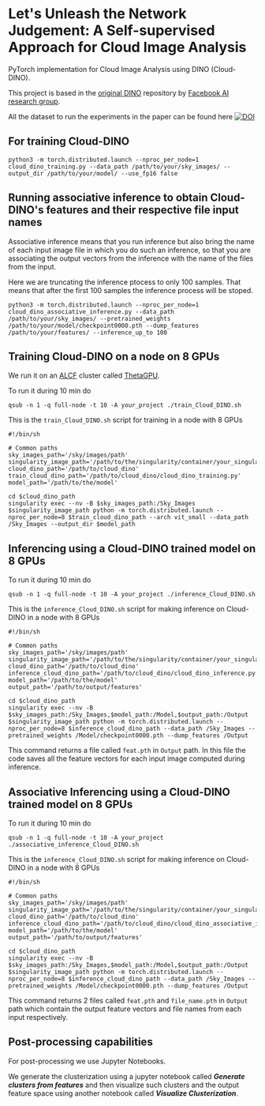 # Let's Unleash the Network Judgement: A Self-supervised Approach for Cloud Image Analysis

PyTorch implementation for Cloud Image Analysis using DINO (Cloud-DINO).

This project is based in the [original DINO](https://github.com/facebookresearch/dino) repository by [Facebook AI research group](https://ai.facebook.com/).

All the dataset to run the experiments in the paper can be found here [![DOI](https://zenodo.org/badge/DOI/10.5281/zenodo.7032194.svg)](https://doi.org/10.5281/zenodo.7032194)


## For training Cloud-DINO

`python3 -m torch.distributed.launch --nproc_per_node=1 cloud_dino_training.py --data_path /path/to/your/sky_images/ --output_dir /path/to/your/model/ --use_fp16 false`

## Running associative inference to obtain Cloud-DINO's features and their respective file input names

Associative inference means that you run inference but also bring the name of each input image file in which you do such an inference, so that you are associating the output vectors from the inference with the name of the files from the input.

Here we are truncating the inference ptocess to only 100 samples. That means that after the first 100 samples the inference process will be stoped.

`python3 -m torch.distributed.launch --nproc_per_node=1 cloud_dino_associative_inference.py --data_path /path/to/your/sky_images/ --pretrained_weights /path/to/your/model/checkpoint0000.pth --dump_features /path/to/your/features/ --inference_up_to 100`



## Training Cloud-DINO on a node on 8 GPUs

We run it on an [ALCF](https://alcf.anl.gov/) cluster called [ThetaGPU](https://www.alcf.anl.gov/alcf-resources/theta).

To run it during 10 min do

`qsub -n 1 -q full-node -t 10 -A your_project ./train_Cloud_DINO.sh`

This is the `train_Cloud_DINO.sh` script for training in a node with 8 GPUs

```
#!/bin/sh

# Common paths
sky_images_path='/sky/images/path'
singularity_image_path='/path/to/the/singularity/container/your_singularity_image_file.sif'
cloud_dino_path='/path/to/cloud_dino'
train_cloud_dino_path='/path/to/cloud_dino/cloud_dino_training.py'
model_path='/path/to/the/model'

cd $cloud_dino_path
singularity exec --nv -B $sky_images_path:/Sky_Images $singularity_image_path python -m torch.distributed.launch --nproc_per_node=8 $train_cloud_dino_path --arch vit_small --data_path /Sky_Images --output_dir $model_path
```

## Inferencing using a Cloud-DINO trained model on 8 GPUs

To run it during 10 min do

`qsub -n 1 -q full-node -t 10 -A your_project ./inference_Cloud_DINO.sh`

This is the `inference_Cloud_DINO.sh` script for making inference on Cloud-DINO in a node with 8 GPUs

```
#!/bin/sh

# Common paths
sky_images_path='/sky/images/path'
singularity_image_path='/path/to/the/singularity/container/your_singularity_image_file.sif'
cloud_dino_path='/path/to/cloud_dino'
inference_cloud_dino_path='/path/to/cloud_dino/cloud_dino_inference.py'
model_path='/path/to/the/model'
output_path='/path/to/output/features'

cd $cloud_dino_path
singularity exec --nv -B $sky_images_path:/Sky_Images,$model_path:/Model,$output_path:/Output $singularity_image_path python -m torch.distributed.launch --nproc_per_node=8 $inference_cloud_dino_path --data_path /Sky_Images --pretrained_weights /Model/checkpoint0000.pth --dump_features /Output
```
This command returns a file called `feat.pth` in `Output` path. In this file the code saves all the feature vectors for each input image computed during inference.

## Associative Inferencing using a Cloud-DINO trained model on 8 GPUs

To run it during 10 min do

`qsub -n 1 -q full-node -t 10 -A your_project ./associative_inference_Cloud_DINO.sh`

This is the `inference_Cloud_DINO.sh` script for making inference on Cloud-DINO in a node with 8 GPUs

```
#!/bin/sh

# Common paths
sky_images_path='/sky/images/path'
singularity_image_path='/path/to/the/singularity/container/your_singularity_image_file.sif'
cloud_dino_path='/path/to/cloud_dino'
inference_cloud_dino_path='/path/to/cloud_dino/cloud_dino_associative_inference.py'
model_path='/path/to/the/model'
output_path='/path/to/output/features'

cd $cloud_dino_path
singularity exec --nv -B $sky_images_path:/Sky_Images,$model_path:/Model,$output_path:/Output $singularity_image_path python -m torch.distributed.launch --nproc_per_node=8 $inference_cloud_dino_path --data_path /Sky_Images --pretrained_weights /Model/checkpoint0000.pth --dump_features /Output
```
This command returns 2 files called `feat.pth` and `file_name.pth` in `Output` path which contain the output feature vectors and file names from each input respectively.

## Post-processing capabilities

For post-processing we use Jupyter Notebooks.

We generate the clusterization using a jupyter notebook called ***Generate clusters from features*** and then visualize such clusters and the output feature space using another notebook called ***Visualize Clusterization***.

